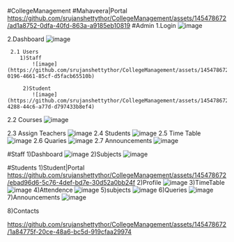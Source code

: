#CollegeManagement
  #Mahaveera|Portal
https://github.com/srujanshettythor/CollegeManagement/assets/145478672/ad1a8752-0dfa-40fd-863a-a9185eb10819
#Admin
  1.Login
    ![image](https://github.com/srujanshettythor/CollegeManagement/assets/145478672/6059c0ee-55f8-4639-b7cf-69ae08a4f448)

  2.Dashboard
    ![image](https://github.com/srujanshettythor/CollegeManagement/assets/145478672/ecbce575-a587-48ae-a1f1-328c5c59966c)

     2.1 Users
        1)Staff
            ![image](https://github.com/srujanshettythor/CollegeManagement/assets/145478672/2415ca35-0196-4661-85cf-d5facb65510b)
         
         2)Student
            ![image](https://github.com/srujanshettythor/CollegeManagement/assets/145478672/fbceea7f-4288-44c6-a77d-d797433b8ef4)
2.2 Courses
![image](https://github.com/srujanshettythor/CollegeManagement/assets/145478672/72fc7754-2881-4f0e-a7dc-c2afa54005a1)

2.3 Assign Teachers
![image](https://github.com/srujanshettythor/CollegeManagement/assets/145478672/d5ddaf2c-be93-4cfe-857b-efc7422955ab)
2.4 Students
![image](https://github.com/srujanshettythor/CollegeManagement/assets/145478672/d4b9600a-e7c4-43d4-b0a7-34a2be381796)
2.5 Time Table
 ![image](https://github.com/srujanshettythor/CollegeManagement/assets/145478672/03219ea3-e0ec-4a10-8f17-df4e4c297639)
2.6 Quaries
![image](https://github.com/srujanshettythor/CollegeManagement/assets/145478672/28010081-aa2f-4089-9808-ea33ac355b1d)
2.7 Announcements
![image](https://github.com/srujanshettythor/CollegeManagement/assets/145478672/45f5f50f-04a7-43f8-8e45-8bb18a06650a)

#Staff
1)Dashboard
![image](https://github.com/srujanshettythor/CollegeManagement/assets/145478672/dc180571-c912-47a3-8e3d-f85e26809dea)
2)Subjects
![image](https://github.com/srujanshettythor/CollegeManagement/assets/145478672/ba62e0a1-cfef-4d60-84bb-21aa92423aea)

#Students
1)Student|Portal
https://github.com/srujanshettythor/CollegeManagement/assets/145478672/ebad96d6-5c76-4def-bd7e-30d52a0bb24f
2)Profile
![image](https://github.com/srujanshettythor/CollegeManagement/assets/145478672/bcb7b9eb-794d-4c87-954e-812cf7d9278f)
3)TimeTable
![image](https://github.com/srujanshettythor/CollegeManagement/assets/145478672/4aa48b4b-2479-4e4b-ba09-fb3c63d5606f)
4)Attendence
![image](https://github.com/srujanshettythor/CollegeManagement/assets/145478672/3c72d5f6-68c4-41f3-aed7-c9e93ee1f3b0)
5)subjects
![image](https://github.com/srujanshettythor/CollegeManagement/assets/145478672/fa9105df-d37b-4cfc-92b3-73004bf9082f)
6)Queries
![image](https://github.com/srujanshettythor/CollegeManagement/assets/145478672/0ff9069b-047e-40d1-a4f5-9e541fcbd20c)
7)Announcements
![image](https://github.com/srujanshettythor/CollegeManagement/assets/145478672/dd41dc4a-3d6b-416e-9e8d-aa16acbead59)

8)Contacts

https://github.com/srujanshettythor/CollegeManagement/assets/145478672/1a84775f-20ce-48a6-bc5d-919cfaa29974








  
